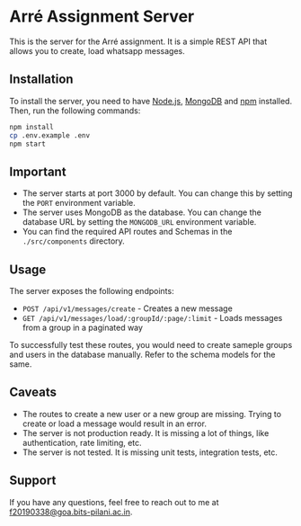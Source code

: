 # Arré Assignment Server

This is the server for the Arré assignment. It is a simple REST API that allows you to create, load whatsapp messages.

## Installation

To install the server, you need to have [Node.js](https://nodejs.org/en/), [MongoDB](https://www.mongodb.com/) and [npm](https://www.npmjs.com/) installed. Then, run the following commands:

```bash
npm install
cp .env.example .env
npm start
```

## Important

- The server starts at port 3000 by default. You can change this by setting the `PORT` environment variable.
- The server uses MongoDB as the database. You can change the database URL by setting the `MONGODB_URL` environment variable.
- You can find the required API routes and Schemas in the `./src/components` directory.

## Usage

The server exposes the following endpoints:

- `POST /api/v1/messages/create` - Creates a new message
- `GET /api/v1/messages/load/:groupId/:page/:limit` - Loads messages from a group in a paginated way

To successfully test these routes, you would need to create sameple groups and users in the database manually. Refer to the schema models for the same.

## Caveats

- The routes to create a new user or a new group are missing. Trying to create or load a message would result in an error.
- The server is not production ready. It is missing a lot of things, like authentication, rate limiting, etc.
- The server is not tested. It is missing unit tests, integration tests, etc.

## Support

If you have any questions, feel free to reach out to me at [f20190338@goa.bits-pilani.ac.in](mailto:f20190338@goa.bits-pilani.ac.in).
